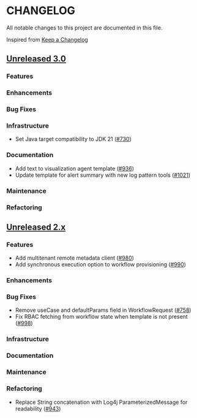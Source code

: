 # CHANGELOG
All notable changes to this project are documented in this file.

Inspired from [Keep a Changelog](https://keepachangelog.com/en/1.1.0/)

## [Unreleased 3.0](https://github.com/opensearch-project/flow-framework/compare/2.x...HEAD)
### Features
### Enhancements
### Bug Fixes
### Infrastructure
- Set Java target compatibility to JDK 21 ([#730](https://github.com/opensearch-project/flow-framework/pull/730))

### Documentation
- Add text to visualization agent template ([#936](https://github.com/opensearch-project/flow-framework/pull/936))
- Update template for alert summary with new log pattern tools ([#1021](https://github.com/opensearch-project/flow-framework/pull/1021))
### Maintenance
### Refactoring

## [Unreleased 2.x](https://github.com/opensearch-project/flow-framework/compare/2.18...2.x)
### Features
- Add multitenant remote metadata client ([#980](https://github.com/opensearch-project/flow-framework/pull/980))
- Add synchronous execution option to workflow provisioning ([#990](https://github.com/opensearch-project/flow-framework/pull/990))

### Enhancements
### Bug Fixes
- Remove useCase and defaultParams field in WorkflowRequest ([#758](https://github.com/opensearch-project/flow-framework/pull/758))
- Fix RBAC fetching from workflow state when template is not present ([#998](https://github.com/opensearch-project/flow-framework/pull/998))

### Infrastructure
### Documentation
### Maintenance
### Refactoring
- Replace String concatenation with Log4j ParameterizedMessage for readability ([#943](https://github.com/opensearch-project/flow-framework/pull/943))
